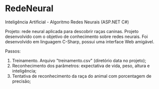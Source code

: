 # RedeNeural
Inteligência Artificial - Algoritmo Redes Neurais (ASP.NET C#) 

Projeto: rede neural aplicada para descobrir raças caninas. Projeto desenvolvido com o objetivo de conhecimento sobre redes neurais. Foi desenvolvido em linguagem C-Sharp, possui uma interface Web amigável.

Passos: 
1. Treinamento. Arquivo "treinamento.csv" (diretório data no projeto); 
2. Reconhecimento dos parâmetros: expectativa de vida, peso, altura e inteligência; 
3. Tentativa de reconhecimento da raça do animal com porcentagem de precisão;
